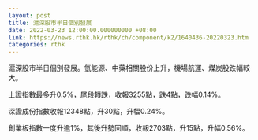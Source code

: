 ```yaml
---
layout: post
title: 滬深股市半日個別發展
date: 2022-03-23 12:00:00.000000000 +08:00
link: https://news.rthk.hk/rthk/ch/component/k2/1640436-20220323.htm
categories: rthk
---
```


滬深股市半日個別發展。氫能源、中藥相關股份上升，機場航運、煤炭股跌幅較大。

上證指數最多升0.5%，尾段轉跌，收報3255點，跌4點，跌幅0.14%。

深證成份指數收報12348點，升30點，升幅0.24%。

創業板指數一度升逾1%，其後升勢回順，收報2703點，升15點，升幅0.56%。
